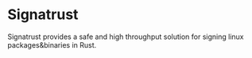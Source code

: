 # Signatrust
Signatrust provides a safe and high throughput solution for signing linux packages&binaries in Rust.
